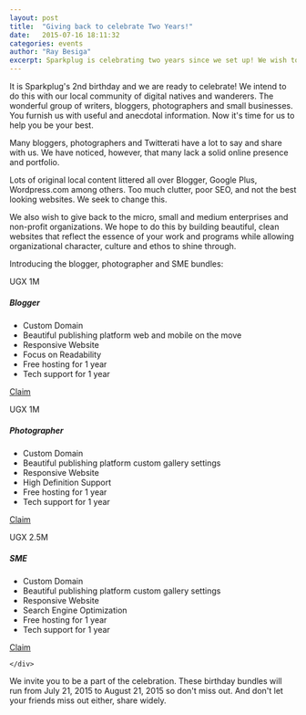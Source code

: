 ```yaml
---
layout: post
title:  "Giving back to celebrate Two Years!"
date:   2015-07-16 18:11:32
categories: events
author: "Ray Besiga"
excerpt: Sparkplug is celebrating two years since we set up! We wish to give back to our beloved community. Bloggers, photographers and SMEs, we have a discounted bundle for you!!
---
```


It is Sparkplug's 2nd birthday and we are ready to celebrate! We intend to do this with our local community of digital natives and wanderers. The wonderful  group of writers, bloggers, photographers and small businesses. You furnish us with useful and anecdotal information. Now it's time for us to help you be your best.

Many bloggers, photographers and Twitterati have a lot to say and share with us. We have noticed, however, that many lack a solid online presence and portfolio. 

Lots of original local content littered all over Blogger, Google Plus, Wordpress.com among others. Too much clutter, poor SEO, and not the best looking websites. We seek to change this.  

We also wish to give back to the micro, small and medium enterprises and non-profit organizations. We hope to do this by building beautiful, clean websites that reflect the essence of your work and programs while allowing organizational character, culture and ethos to shine through.

Introducing the blogger, photographer and SME bundles: 

<div class="pricing">
        <div class="row plans">
            <div class="col-sm-4">
                <div class="plan">
                    <div class="price">UGX 1<span class="per">M</span></div>
                    <h5>Blogger</h5>
                    <ul class="list-unstyled features">
                        <li>Custom Domain</li>
                        <li>Beautiful publishing platform <span class="per-minute">web and mobile on the move</span></li>
                        <li>Responsive Website</li>
                        <li>Focus on Readability</li>
                        <li>Free hosting for 1 year</li>
                        <li>Tech support for 1 year</li>
                    </ul>
                    <p>
                      <a href="mailto:ray@sparkpl.ug?subject=Sparkplug Blogger Offer" class="cta">Claim</a>
                    </p>
                </div>
            </div>
            <div class="col-sm-4">
                <div class="plan">
                    <div class="price">UGX 1<span class="per">M</span></div>
                    <h5>Photographer</h5>
                    <ul class="list-unstyled features">
                        <li>Custom Domain</li>
                        <li>Beautiful publishing platform <span class="per-minute">custom gallery settings</span></li>
                        <li>Responsive Website</li>
                        <li>High Definition Support</li>
                        <li>Free hosting for 1 year</li>
                        <li>Tech support for 1 year</li>
                    </ul>
                    <p>
                      <a href="mailto:ray@sparkpl.ug?subject=Sparkplug Photographer Offer" class="cta">Claim</a>
                    </p>
                </div>
            </div>
			<div class="col-sm-4">
                <div class="plan">
                    <div class="price">UGX 2.5<span class="per">M</span></div>
                    <h5>SME</h5>
                    <ul class="list-unstyled features">
                        <li>Custom Domain</li>
                        <li>Beautiful publishing platform <span class="per-minute">custom gallery settings</span></li>
                        <li>Responsive Website</li>
                        <li>Search Engine Optimization</li>
                        <li>Free hosting for 1 year</li>
                        <li>Tech support for 1 year</li>
                    </ul>
                    <p>
                      <a href="mailto:ray@sparkpl.ug?subject=Sparkplug SME Offer" class="cta">Claim</a>
                    </p>
                </div>
            </div>
        </div>

    </div> 


We invite you to be a part of the celebration. These birthday bundles will run from July 21, 2015 to August 21, 2015 so don't miss out. And don't let your friends miss out either, share widely.




